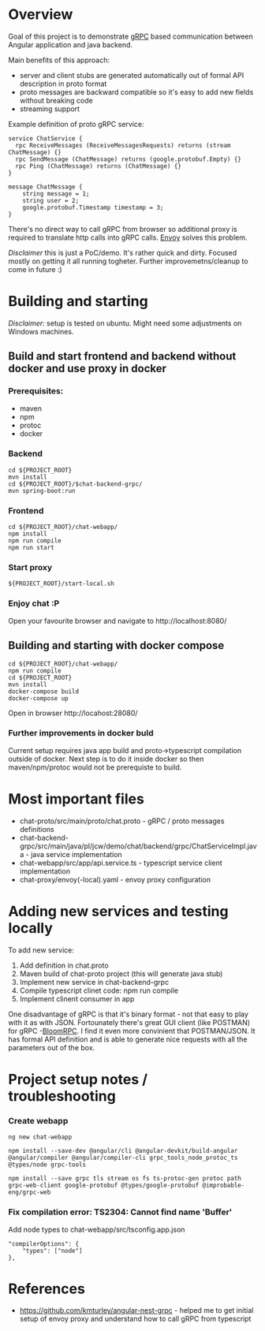Overview
========

Goal of this project is to demonstrate [gRPC](https://grpc.io/) based communication between Angular application and java backend.

Main benefits of this approach:

* server and client stubs are generated automatically out of formal API description in proto format
* proto messages are backward compatible so it's easy to add new fields without breaking code
* streaming support

Example definition of proto gRPC service:

    service ChatService {
      rpc ReceiveMessages (ReceiveMessagesRequests) returns (stream ChatMessage) {}
      rpc SendMessage (ChatMessage) returns (google.protobuf.Empty) {}
      rpc Ping (ChatMessage) returns (ChatMessage) {}
    }

    message ChatMessage {
        string message = 1;
        string user = 2;
        google.protobuf.Timestamp timestamp = 3;
    }

There's no direct way to call gRPC from browser so additional proxy is required to translate http calls into gRPC calls. [Envoy](https://www.envoyproxy.io/) solves this problem.

*Disclaimer* this is just a PoC/demo. It's rather quick and dirty. Focused mostly on getting it all running togheter. Further improvemetns/cleanup to come in future :)

Building and starting
=====================

*Disclaimer:* setup is tested on ubuntu. Might need some adjustments on Windows machines.

Build and start frontend and backend without docker and use proxy in docker
---------------------------------------------------
### Prerequisites:

* maven
* npm
* protoc
* docker

### Backend
    cd ${PROJECT_ROOT}
    mvn install
    cd ${PROJECT_ROOT}/$chat-backend-grpc/
    mvn spring-boot:run

### Frontend
    cd ${PROJECT_ROOT}/chat-webapp/
    npm install
    npm run compile
    npm run start

### Start proxy
    ${PROJECT_ROOT}/start-local.sh

### Enjoy chat :P

Open your favourite browser and navigate to http://localhost:8080/


Building and starting with docker compose
-----------------------------------------
    cd ${PROJECT_ROOT}/chat-webapp/
    npm run compile
    cd ${PROJECT_ROOT}
    mvn install
    docker-compose build
    docker-compose up

Open in browser http://locahost:28080/

### Further improvements in docker buld
Current setup requires java app build and proto->typescript compilation outside of docker. Next step is to do it inside docker so then maven/npm/protoc would not be prerequiste to build.

Most important files
====================

* chat-proto/src/main/proto/chat.proto - gRPC / proto messages definitions
* chat-backend-grpc/src/main/java/pl/jcw/demo/chat/backend/grpc/ChatServiceImpl.java - java service implementation
* chat-webapp/src/app/api.service.ts - typescript service client implementation
* chat-proxy/envoy(-local).yaml - envoy proxy configuration

Adding new services and testing locally
=======================================

To add new service:
1. Add definition in chat.proto
2. Maven build of chat-proto project (this will generate java stub)
3. Implement new service in chat-backend-grpc
4. Compile typescript clinet code: npm run compile
5. Implement clinent consumer in app

One disadvantage of gRPC is that it's binary format - not that easy to play with it as with JSON. Fortounately there's great GUI client (like POSTMAN) for gRPC -[BloomRPC](https://github.com/uw-labs/bloomrpc). I find it even more convinient that POSTMAN/JSON. It has formal API definition and is able to generate nice requests with all the parameters out of the box.

Project setup notes / troubleshooting
=====================================

### Create webapp

    ng new chat-webapp

    npm install --save-dev @angular/cli @angular-devkit/build-angular @angular/compiler @angular/compiler-cli grpc_tools_node_protoc_ts @types/node grpc-tools

    npm install --save grpc tls stream os fs ts-protoc-gen protoc path grpc-web-client google-protobuf @types/google-protobuf @improbable-eng/grpc-web


### Fix compilation error: TS2304: Cannot find name 'Buffer'
Add node types to chat-webapp/src/tsconfig.app.json

    "compilerOptions": {
        "types": ["node"]
    },

References
==========

* https://github.com/kmturley/angular-nest-grpc - helped me to get initial setup of envoy proxy and understand how to call gRPC from typescript
